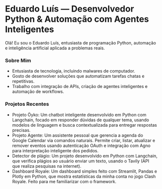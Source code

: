 # Eduardo Luís — Desenvolvedor Python & Automação com Agentes Inteligentes
Olá! Eu sou o Eduardo Luís, entusiasta de programação Python, automação e inteligência artificial aplicada a problemas reais.

### Sobre Mim
- Entusiasta de tecnologia, incluindo malwares de computador.
- Gosto de desenvolver soluções que automatizam tarefas chatas e repetitivas.
- Trabalho com integração de APIs, criação de agentes inteligentes e automação de workflows.

### Projetos Recentes
- Projeto Öyko: Um chatbot inteligente desenvolvido em Python com Langchain, focado em responder dúvidas de qualquer tema, usando modelos de linguagem e busca contextualizada para entregar respostas precisas.
- Projeto Agente: Um assistente pessoal que gerencia a agenda do Google Calendar via comandos naturais. Permite criar, listar, atualizar e remover eventos usando autenticação OAuth e integração com Agno para interpretação inteligente dos pedidos.
- Detector de plágio: Um projeto desenvolvido em Python com Langchain, que verifica plágios ao usuário enviar um texto, usando o Tavily (API que realiza pesquisas na internet).
- Dashboard Royale: Um dashboard simples feito com Streamlit, Pandas e Plotly em Python, que mostra estatísticas da minha conta no jogo Clash Royale. Feito para me familiarizar com o framework.
